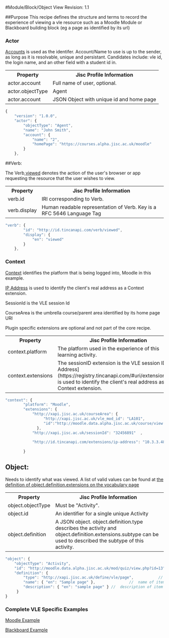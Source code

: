 #Module/Block/Object View
Revision: 1.1

##Purpose
This recipe defines the structure and terms to record the experience of viewing a vle resource such as a Moodle Module or Blackboard building block (eg a page as identified by its url)

### Actor
[Accounts](/common_statements.md#actor.account) is used as the identifer.  Account/Name to use is up to the sender, as long as it is resolvable, unique and persistant. Candidates include: vle id, the login name, and an other field with a student id in.

<table>
	<tr><th>Property</th><th>Jisc Profile Information</th></tr>
	<tr>
		<td>actor.account</td>
		<td>Full name of user, optional.</td>
	</tr>
	<tr>
		<td>actor.objectType</td>
		<td>Agent</td>
	</tr>
		<tr>
		<td>actor.account</td>
		<td>JSON Object with unique id and home page</td>
	</tr>
</table>

``` Javascript
{
    "version": "1.0.0",
    "actor": {
        "objectType": "Agent",
        "name": "John Smith",
        "account": {
            "name": "2",
            "homePage": "https://courses.alpha.jisc.ac.uk/moodle"
        }
    },
```

##Verb:

The Verb,[viewed](/vocabulary.md#verbs) denotes the action of the user's browser or app requesting the resource that the user wishes to view.

<table>
	<tr><th>Property</th><th>Jisc Profile Information</th></tr>
	<tr>
		<td>verb.id</td>
		<td>IRI corresponding to Verb.</td>
	</tr>
	<tr>
		<td>verb.display</td>
		<td>Human readable representation of Verb. Key is a RFC 5646 Language Tag</td>
	</tr>
</table>

``` javascript
"verb": {
        "id": "http://id.tincanapi.com/verb/viewed",
        "display": {
            "en": "viewed"
        }
    },
```
### Context

[Context](/common_statements.md#context) identifies the platform that is being logged into, Moodle in this example.

[IP Address](https://registry.tincanapi.com/#uri/extension/310) is used to identify the client's real address as a Context extension.

SessionId is the VLE session Id

CourseArea is the umbrella course/parent area identified by its home page URI 

Plugin specific extensions are optional and not part of the core recipe.

<table>
	<tr><th>Property</th><th>Jisc Profile Information</th></tr>
	<tr>
		<td>context.platform</td>
		<td>The platform used in the experience of this learning activity.</td>
	</tr>
	<tr>
		<td>context.extensions</td>
		<td>The sessionID extension is the VLE session ID. [IP Address](https://registry.tincanapi.com/#uri/extension/310) is used to identify the client's real address as a Context extension.</td>
	</tr>
</table>

``` javascript
"context": {
        "platform": "Moodle",
        "extensions": {
      		"http://xapi.jisc.ac.uk/courseArea": {
      		 	 "http://xapi.jisc.ac.uk/vle_mod_id": "LA101",
                 "id":"http://moodle.data.alpha.jisc.ac.uk/course/view.php?id=4"
              },
 			"http://xapi.jisc.ac.uk/sessionId": "32456891"  ,
	
            "http://id.tincanapi.com/extensions/ip-address": "10.3.3.48"
              
        }
```

## Object:
Needs to identify what was viewed. A list of valid values can be found at [the definition of  object.definition.extensions on the vocabulary page](../vocabulary.md#Object.definition.extension)

<table>
	<tr><th>Property</th><th>Jisc Profile Information</th></tr>
	<tr>
		<td>object.objectType</td>
		<td>Must be "Activity".</td>
	</tr>
	<tr>
		<td>object.id</td>
		<td>An identifier for a single unique Activity</td>
	</tr>
		<tr>
		<td>object.definition</td>
		<td>A JSON object. object.definition.type describes the activity and object.definition.extensions.subtype can be used to described the subtype of this activity.</td>
	</tr>
</table>

``` javascript
"object": {
	"objectType": "Activity",
	"id": "http://moodle.data.alpha.jisc.ac.uk/mod/quiz/view.php?id=13"   	 	//  unique id or url of the item being logged into
	"definition": {
		"type": "http://xapi.jisc.ac.uk/define/vle/page",			//  definition type as above
		"name": { "en": "Sample page" },			   //  name of item as returned by VLE
		"description": { "en": "sample page" } //  description of item as returned by VLE
	 }
}
```

### Complete VLE Specific Examples
[Moodle Example](/vle/moodle/moduleview.js)

[Blackboard Example](/vle/blackboard/course_content_access.json)
